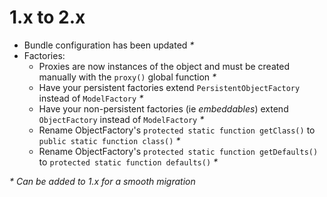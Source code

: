 # 1.x to 2.x

* Bundle configuration has been updated _*_
* Factories:
  * Proxies are now instances of the object and must be created manually with the `proxy()` global function _*_
  * Have your persistent factories extend `PersistentObjectFactory` instead of `ModelFactory` _*_
  * Have your non-persistent factories (ie _embeddables_) extend `ObjectFactory` instead of `ModelFactory` _*_
  * Rename ObjectFactory's `protected static function getClass()` to `public static function class()` _*_
  * Rename ObjectFactory's `protected static function getDefaults()` to `protected static function defaults()` _*_

_* Can be added to 1.x for a smooth migration_
